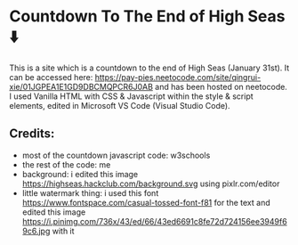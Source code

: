 # Countdown To The End of High Seas ⬇️

This is a site which is a countdown to the end of High Seas (January 31st). It can be accessed here: https://pay-pies.neetocode.com/site/qingrui-xie/01JGPEA1E1GD9DBCMQPCR6J0AB and has been hosted on neetocode.
I used Vanilla HTML with CSS & Javascript within the style & script elements, edited in Microsoft VS Code (Visual Studio Code).

## Credits:
- most of the countdown javascript code: w3schools
- the rest of the code: me
- background: i edited this image https://highseas.hackclub.com/background.svg using pixlr.com/editor
- little watermark thing: i used this font https://www.fontspace.com/casual-tossed-font-f81 for the text and edited this image https://i.pinimg.com/736x/43/ed/66/43ed6691c8fe72d724156ee3949f69c6.jpg with it

